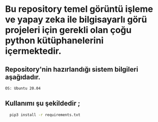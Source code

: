 # Bu repository temel görüntü işleme ve yapay zeka ile bilgisayarlı görü projeleri için gerekli olan çoğu python kütüphanelerini içermektedir.


## Repository'nin hazırlandığı sistem bilgileri aşağıdadır.
    OS: Ubuntu 20.04


## Kullanımı şu şekildedir ; 

```bash
  pip3 install -r requirements.txt
```
